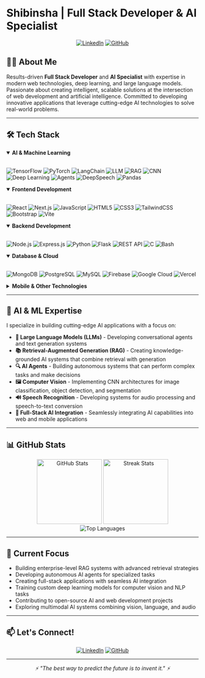 # Shibinsha | Full Stack Developer & AI Specialist

<div align="center">
  
[![LinkedIn](https://img.shields.io/badge/LinkedIn-0077B5?style=for-the-badge&logo=linkedin&logoColor=white)](https://www.linkedin.com/in/shibinsha365/)
[![GitHub](https://img.shields.io/badge/GitHub-100000?style=for-the-badge&logo=github&logoColor=white)](https://github.com/SHIBINSHA02)

</div>

## 👨‍💻 About Me

Results-driven **Full Stack Developer** and **AI Specialist** with expertise in modern web technologies, deep learning, and large language models. Passionate about creating intelligent, scalable solutions at the intersection of web development and artificial intelligence. Committed to developing innovative applications that leverage cutting-edge AI technologies to solve real-world problems.

---

## 🛠️ Tech Stack

<details open>
<summary><b>AI & Machine Learning</b></summary>
<br>
  
![TensorFlow](https://img.shields.io/badge/TensorFlow-FF6F00?style=for-the-badge&logo=tensorflow&logoColor=white)
![PyTorch](https://img.shields.io/badge/PyTorch-EE4C2C?style=for-the-badge&logo=pytorch&logoColor=white)
![LangChain](https://img.shields.io/badge/LangChain-000000?style=for-the-badge&logo=chainlink&logoColor=white)
![LLM](https://img.shields.io/badge/Large%20Language%20Models-412991?style=for-the-badge&logo=openai&logoColor=white)
![RAG](https://img.shields.io/badge/Retrieval%20Augmented%20Generation-11B48A?style=for-the-badge&logoColor=white)
![CNN](https://img.shields.io/badge/CNN-76B900?style=for-the-badge&logo=nvidia&logoColor=white)
![Deep Learning](https://img.shields.io/badge/Deep%20Learning-FF6F00?style=for-the-badge&logo=tensorflow&logoColor=white)
![Agents](https://img.shields.io/badge/AI%20Agents-00A67E?style=for-the-badge&logoColor=white)
![DeepSpeech](https://img.shields.io/badge/DeepSpeech-FF0000?style=for-the-badge&logo=mozilla&logoColor=white)
![Pandas](https://img.shields.io/badge/Pandas-2C2D72?style=for-the-badge&logo=pandas&logoColor=white)
  
</details>

<details open>
<summary><b>Frontend Development</b></summary>
<br>
  
![React](https://img.shields.io/badge/React-20232A?style=for-the-badge&logo=react&logoColor=61DAFB)
![Next.js](https://img.shields.io/badge/Next.js-000000?style=for-the-badge&logo=next.js&logoColor=white)
![JavaScript](https://img.shields.io/badge/JavaScript-F7DF1E?style=for-the-badge&logo=javascript&logoColor=black)
![HTML5](https://img.shields.io/badge/HTML5-E34F26?style=for-the-badge&logo=html5&logoColor=white)
![CSS3](https://img.shields.io/badge/CSS3-1572B6?style=for-the-badge&logo=css3&logoColor=white)
![TailwindCSS](https://img.shields.io/badge/Tailwind_CSS-38B2AC?style=for-the-badge&logo=tailwind-css&logoColor=white)
![Bootstrap](https://img.shields.io/badge/Bootstrap-563D7C?style=for-the-badge&logo=bootstrap&logoColor=white)
![Vite](https://img.shields.io/badge/Vite-646CFF?style=for-the-badge&logo=vite&logoColor=white)
  
</details>

<details open>
<summary><b>Backend Development</b></summary>
<br>
  
![Node.js](https://img.shields.io/badge/Node.js-339933?style=for-the-badge&logo=nodedotjs&logoColor=white)
![Express.js](https://img.shields.io/badge/Express.js-000000?style=for-the-badge&logo=express&logoColor=white)
![Python](https://img.shields.io/badge/Python-3776AB?style=for-the-badge&logo=python&logoColor=white)
![Flask](https://img.shields.io/badge/Flask-000000?style=for-the-badge&logo=flask&logoColor=white)
![REST API](https://img.shields.io/badge/REST%20API-FF6C37?style=for-the-badge&logo=postman&logoColor=white)
![C](https://img.shields.io/badge/C-00599C?style=for-the-badge&logo=c&logoColor=white)
![Bash](https://img.shields.io/badge/Bash-4EAA25?style=for-the-badge&logo=gnu-bash&logoColor=white)
  
</details>

<details open>
<summary><b>Database & Cloud</b></summary>
<br>
  
![MongoDB](https://img.shields.io/badge/MongoDB-4EA94B?style=for-the-badge&logo=mongodb&logoColor=white)
![PostgreSQL](https://img.shields.io/badge/PostgreSQL-316192?style=for-the-badge&logo=postgresql&logoColor=white)
![MySQL](https://img.shields.io/badge/MySQL-005C84?style=for-the-badge&logo=mysql&logoColor=white)
![Firebase](https://img.shields.io/badge/Firebase-FFCA28?style=for-the-badge&logo=firebase&logoColor=black)
![Google Cloud](https://img.shields.io/badge/Google_Cloud-4285F4?style=for-the-badge&logo=google-cloud&logoColor=white)
![Vercel](https://img.shields.io/badge/Vercel-000000?style=for-the-badge&logo=vercel&logoColor=white)
  
</details>

<details>
<summary><b>Mobile & Other Technologies</b></summary>
<br>
  
![Flutter](https://img.shields.io/badge/Flutter-02569B?style=for-the-badge&logo=flutter&logoColor=white)
![OpenCV](https://img.shields.io/badge/OpenCV-5C3EE8?style=for-the-badge&logo=opencv&logoColor=white)
![Docker](https://img.shields.io/badge/Docker-2CA5E0?style=for-the-badge&logo=docker&logoColor=white)
![Git](https://img.shields.io/badge/Git-F05032?style=for-the-badge&logo=git&logoColor=white)
![JSON](https://img.shields.io/badge/JSON-5E5C5C?style=for-the-badge&logo=json&logoColor=white)
![Tkinter](https://img.shields.io/badge/Tkinter-3776AB?style=for-the-badge&logo=python&logoColor=white)
![Pygame](https://img.shields.io/badge/Pygame-3776AB?style=for-the-badge&logo=python&logoColor=white)
  
</details>

---

## 🧠 AI & ML Expertise

I specialize in building cutting-edge AI applications with a focus on:

- **🤖 Large Language Models (LLMs)** - Developing conversational agents and text generation systems
- **📚 Retrieval-Augmented Generation (RAG)** - Creating knowledge-grounded AI systems that combine retrieval with generation
- **🔍 AI Agents** - Building autonomous systems that can perform complex tasks and make decisions
- **🖼️ Computer Vision** - Implementing CNN architectures for image classification, object detection, and segmentation
- **🔊 Speech Recognition** - Developing systems for audio processing and speech-to-text conversion
- **🔄 Full-Stack AI Integration** - Seamlessly integrating AI capabilities into web and mobile applications

---

## 📊 GitHub Stats

<div align="center">
  <img src="https://github-readme-stats.vercel.app/api?username=SHIBINSHA02&show_icons=true&theme=github_dark&hide_border=true" alt="GitHub Stats" height="170"/>
  <img src="https://github-readme-streak-stats.herokuapp.com/?user=SHIBINSHA02&theme=github-dark-blue&hide_border=true" alt="Streak Stats" height="170"/>
</div>

<div align="center">
  <img src="https://github-readme-stats.vercel.app/api/top-langs/?username=SHIBINSHA02&layout=compact&theme=github_dark&hide_border=true" alt="Top Languages" />
</div>

---

<!---
## 🏆 Competitive Programming

<div align="center">
  
[![LeetCode](https://img.shields.io/badge/LeetCode-FFA116?style=for-the-badge&logo=leetcode&logoColor=white)](https://leetcode.com/)
[![HackerRank](https://img.shields.io/badge/HackerRank-2EC866?style=for-the-badge&logo=hackerrank&logoColor=white)](https://www.hackerrank.com/)
  
</div>

- Active problem solver focused on algorithmic challenges
- Specialized in data structures, dynamic programming, and graph algorithms
- Continuously improving problem-solving and optimization skills

---
--->

## 🔭 Current Focus

- Building enterprise-level RAG systems with advanced retrieval strategies
- Developing autonomous AI agents for specialized tasks
- Creating full-stack applications with seamless AI integration
- Training custom deep learning models for computer vision and NLP tasks
- Contributing to open-source AI and web development projects
- Exploring multimodal AI systems combining vision, language, and audio

---

## 📫 Let's Connect!

<div align="center">
  
[![LinkedIn](https://img.shields.io/badge/LinkedIn-Connect-blue?style=for-the-badge&logo=linkedin)](https://www.linkedin.com/in/shibinsha365/)
[![GitHub](https://img.shields.io/badge/GitHub-Follow-black?style=for-the-badge&logo=github)](https://github.com/SHIBINSHA02)
  
</div>

---

<div align="center">
  <i>⚡ "The best way to predict the future is to invent it." ⚡</i>
</div>
